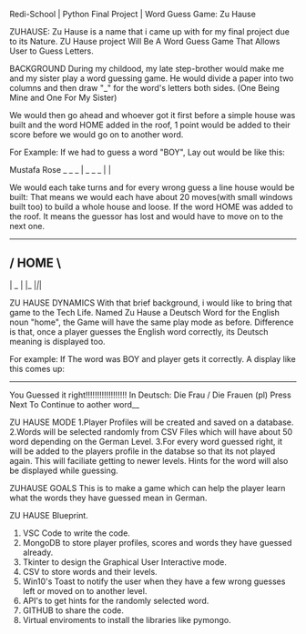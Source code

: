 Redi-School | Python Final Project | Word Guess Game: Zu Hause


ZUHAUSE:
Zu Hause is a name that i came up with for my final project due to its Nature. ZU Hause project Will Be A Word Guess Game That Allows User to Guess Letters.


BACKGROUND
During my childood, my late step-brother would make me and my sister play a word guessing game.
He would divide a paper into two columns and then draw "_" for the word's letters both sides. (One Being Mine and One For My Sister)

We would then go ahead and whoever got it first before a simple house was built and the word HOME added in the roof, 1 point would be added to their score before we would go on to another word.

For Example:
If we had to guess a word "BOY",
Lay out would be like this:

Mustafa             Rose
_ _ _     |    _ _ _
          |
          |

We would each take turns and for every wrong guess a line house would be built: 
That means we would each have about 20 moves(with small windows built too) to build a whole house and loose.
If the word HOME was added to the roof. It means the guessor has lost and would have to move on to the next one.
  ______
 / HOME \
 --------
 |   _  |
 |_ |_|_|


ZU HAUSE DYNAMICS
With that brief background, i would like to bring that game to the Tech Life. 
Named Zu Hause a Deutsch Word for the English noun "home", the Game will have the same play mode as before.
Difference is that, once a player guesses the English word correctly, its Deutsch meaning is displayed too.

For example:
If The word was BOY and player gets it correctly. A display like this comes up:
_______________________________________
You Guessed it right!!!!!!!!!!!!!!!!!!
In Deutsch:
Die Frau / Die Frauen (pl)
Press Next To Continue to aother word__


ZU HAUSE MODE
1.Player Profiles will be created and saved on a database.
2.Words will be selected randomly from CSV Files which will have about 50 word depending on the German Level.
3.For every word guessed right, it will be added to the players profile in the databse so that its not played again. This will faciliate getting to newer levels. Hints for the word will also be displayed while guessing.


ZUHAUSE GOALS
This is to make a game which can help the player learn what the words they have guessed mean in German.


ZU HAUSE Blueprint.
1. VSC Code to write the code.
2. MongoDB to store player profiles, scores and words they have guessed already.
3. Tkinter to design the Graphical User Interactive mode.
4. CSV to store words and their levels.
5. Win10's Toast to notify the user when they have a few wrong guesses left or moved on to another level.
6. API's to get hints for the randomly selected word.
7. GITHUB to share the code.
8. Virtual enviroments to install the libraries like pymongo.